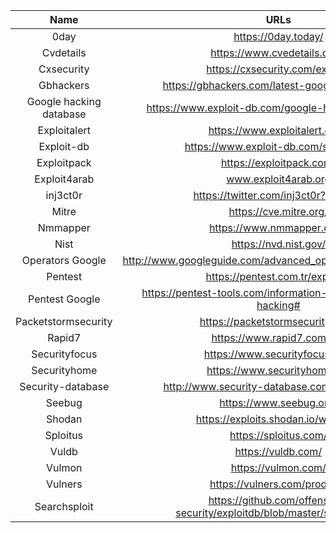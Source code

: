 | Name | URLs | 
|:---:|:---:|
| 0day | https://0day.today/ |
| Cvdetails | https://www.cvedetails.com/ |
| Cxsecurity | https://cxsecurity.com/exploit/ |
| Gbhackers | https://gbhackers.com/latest-google-dorks-list/ |
| Google hacking database | https://www.exploit-db.com/google-hacking-database |
| Exploitalert | https://www.exploitalert.com/ |
| Exploit-db | https://www.exploit-db.com/search?q= |
| Exploitpack | https://exploitpack.com/ |
| Exploit4arab | www.exploit4arab.org |
| inj3ct0r | https://twitter.com/inj3ct0r?lang=en |
| Mitre | https://cve.mitre.org/ |
| Nmmapper | https://www.nmmapper.com/ |
| Nist | https://nvd.nist.gov/ |
| Operators Google | http://www.googleguide.com/advanced_operators_reference.html |
| Pentest | https://pentest.com.tr/exploits/ |
| Pentest Google | https://pentest-tools.com/information-gathering/google-hacking# |
| Packetstormsecurity | https://packetstormsecurity.com/ |
| Rapid7 | https://www.rapid7.com/db/ |
| Securityfocus | https://www.securityfocus.com |
| Securityhome | https://www.securityhome.eu/ |
| Security-database | http://www.security-database.com/view-all.php |
| Seebug | https://www.seebug.org/ |
| Shodan | https://exploits.shodan.io/welcome |
| Sploitus | https://sploitus.com/ |
| Vuldb | https://vuldb.com/ |
| Vulmon | https://vulmon.com/ |
| Vulners | https://vulners.com/products |
| Searchsploit | https://github.com/offensive-security/exploitdb/blob/master/searchsploit |
